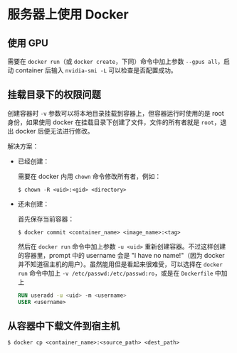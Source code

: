 # 服务器上使用 Docker

## 使用 GPU

需要在 `docker run`（或 `docker create`，下同）命令中加上参数 `--gpus all`，启动 container 后输入 `nvidia-smi -L` 可以检查是否配置成功。

## 挂载目录下的权限问题

创建容器时 `-v` 参数可以将本地目录挂载到容器上，但容器运行时使用的是 root 身份，如果使用 docker 在挂载目录下创建了文件，文件的所有者就是 `root`，退出 docker 后便无法进行修改。

解决方案：

- 已经创建：

  需要在 docker 内用 `chown` 命令修改所有者，例如：
  ```shell
  $ chown -R <uid>:<gid> <directory>
  ```

- 还未创建：

  首先保存当前容器：
  ```shell
  $ docker commit <container_name> <image_name>:<tag>
  ```

  然后在 `docker run` 命令中加上参数 `-u <uid>` 重新创建容器。不过这样创建的容器里，prompt 中的 username 会是 "I have no name!"（因为 docker 并不知道宿主机的用户）。虽然能用但是看起来很难受，可以选择在 `docker run` 命令中加上 `-v /etc/passwd:/etc/passwd:ro`，或是在 `Dockerfile` 中加上

  ```dockerfile
  RUN useradd -u <uid> -m <username>
  USER <username>
  ```

## 从容器中下载文件到宿主机

```shell
$ docker cp <container_name>:<source_path> <dest_path>
```
